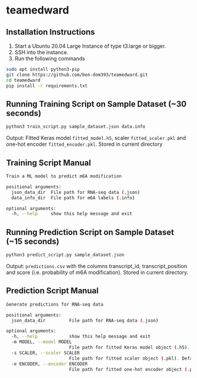 # teamedward

## Installation Instructions
1. Start a Ubuntu 20.04 Large Instance of type t3.large or bigger.
2. SSH into the instance.
3. Run the following commands
```sh
sudo apt install python3-pip
git clone https://github.com/ben-dom393/teamedward.git
cd teamedward
pip install -r requirements.txt
```

## Running Training Script on Sample Dataset (~30 seconds)
```sh
python3 train_script.py sample_dataset.json data.info
```
Output: Fitted Keras model `fitted_model.h5`, scaler `fitted_scaler.pkl` and one-hot encoder `fitted_encoder.pkl`. Stored in current directory

## Training Script Manual
```sh
Train a ML model to predict m6A modification

positional arguments:
  json_data_dir  File path for RNA-seq data (.json)
  data_info_dir  File path for m6A labels (.info)

optional arguments:
  -h, --help     show this help message and exit
```
## Running Prediction Script on Sample Dataset (~15 seconds)
```sh
python3 predict_script.py sample_dataset.json
```
Output: `predictions.csv` with the columns transcript_id, transcript_position and score (i.e. probability of m6A modification). Stored in current directory.

## Prediction Script Manual
```sh
Generate predictions for RNA-seq data

positional arguments:
  json_data_dir         File path for RNA-seq data (.json)

optional arguments:
  -h, --help            show this help message and exit
  -m MODEL, --model MODEL
                        File path for fitted Keras model object (.h5). Defaults to models/fitted_model.h5
  -s SCALER, --scaler SCALER
                        File path for fitted scaler object (.pkl). Defaults to models/fitted_scaler.pkl
  -e ENCODER, --encoder ENCODER
                        File path for fitted one-hot encoder object (.pkl). Default to models/fitted_encoder.pkl
```
